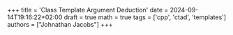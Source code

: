 +++
title = 'Class Template Argument Deduction'
date = 2024-09-14T19:16:22+02:00
draft = true
math = true
tags = ['cpp', 'ctad', 'templates']
authors = ["Johnathan Jacobs"]
+++
